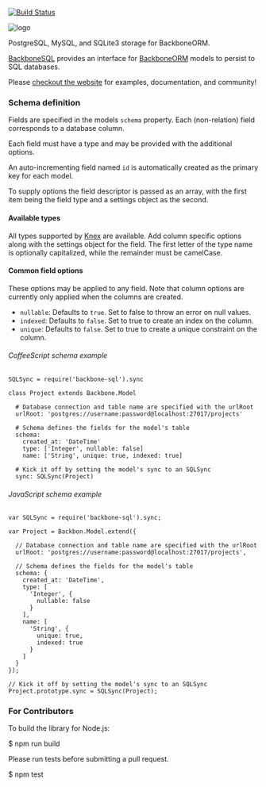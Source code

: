 [![Build Status](https://secure.travis-ci.org/vidigami/backbone-sql.png)](http://travis-ci.org/vidigami/backbone-sql)

![logo](https://github.com/vidigami/backbone-sql/raw/master/media/logo.png)

PostgreSQL, MySQL, and SQLite3 storage for BackboneORM.

[BackboneSQL](http://vidigami.github.io/backbone-orm/backbone-http.html) provides an interface for [BackboneORM](http://vidigami.github.io/backbone-orm) models to persist to SQL databases.

Please [checkout the website](http://vidigami.github.io/backbone-orm/) for examples, documentation, and community!

### Schema definition

Fields are specified in the models `schema` property. Each (non-relation) field corresponds to a database column.

Each field must have a type and may be provided with the additional options.

An auto-incrementing field named `id` is automatically created as the primary key for each model.

To supply options the field descriptor is passed as an array, with the first item being the field type and a settings object
as the second.

#### Available types
All types supported by [Knex](http://knexjs.org/#Schema-increments) are available. Add column specific options along
with the settings object for the field.
The first letter of the type name is optionally capitalized, while the remainder must be camelCase.

#### Common field options
These options may be applied to any field. Note that column options are currently only applied when the columns are created.

* `nullable`: Defaults to `true`. Set to false to throw an error on null values.
* `indexed`: Defaults to `false`. Set to true to create an index on the column.
* `unique`: Defaults to `false`. Set to true to create a unique constraint on the column.

###### CoffeeScript schema example
    SQLSync = require('backbone-sql').sync

    class Project extends Backbone.Model

      # Database connection and table name are specified with the urlRoot
      urlRoot: 'postgres://username:password@localhost:27017/projects'

      # Schema defines the fields for the model's table
      schema:
        created_at: 'DateTime'
        type: ['Integer', nullable: false]
        name: ['String', unique: true, indexed: true]

      # Kick it off by setting the model's sync to an SQLSync
      sync: SQLSync(Project)

###### JavaScript schema example
    var SQLSync = require('backbone-sql').sync;

    var Project = Backbon.Model.extend({

      // Database connection and table name are specified with the urlRoot
      urlRoot: 'postgres://username:password@localhost:27017/projects',

      // Schema defines the fields for the model's table
      schema: {
        created_at: 'DateTime',
        type: [
          'Integer', {
            nullable: false
          }
        ],
        name: [
          'String', {
            unique: true,
            indexed: true
          }
        ]
      }
    });

    // Kick it off by setting the model's sync to an SQLSync
    Project.prototype.sync = SQLSync(Project);

### For Contributors

To build the library for Node.js:

  $ npm run build

Please run tests before submitting a pull request.

  $ npm test
